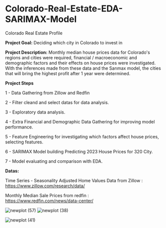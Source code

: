 # Colorado-Real-Estate-EDA-SARIMAX-Model

Colorado Real Estate Profile 

**Project Goal:**
Deciding which city in Colorado to invest in


**Project Description:**
Monthly median house prices data for Colorado's regions and cities were required, financial / macroeconomic and demographic factors and their effects on house prices were investigated. With the inferences made from these data and the Sarımax model, the cities that will bring the highest profit after 1 year were determined.


**Project Steps**

1 - Data Gathering from Zillow and Redfin

2 - Filter cleand and select datas for data analysis.

3 - Exploratory data analysis.

4 - Extra Financial and Demographic Data Gathering for improving model performance.

5 - Feature Engineering for investigating which factors affect house prices, selecting features.

6 - SARIMAX Model building Predicting 2023 House Prices for 320 City.

7 - Model evaluating and comparison with EDA. 

**Datas:**


Time Series - Seasonality Adjusted Home Values Data from Zillow : https://www.zillow.com/research/data/

Monthly Median Sale Prices from redfin : https://www.redfin.com/news/data-center/

![newplot (57)](https://user-images.githubusercontent.com/76845631/192099189-500ad78d-f865-42ee-a3f5-c9defa00f4dd.png)
![newplot (38)](https://user-images.githubusercontent.com/76845631/192099199-aa9f5811-756b-4f65-8960-a454e6ed9071.png)

 
![newplot (41)](https://user-images.githubusercontent.com/76845631/192099220-8560ed21-14cf-444b-9fee-9bca7732e701.png)
